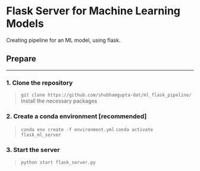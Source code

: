 # Flask Server for Machine Learning Models

Creating pipeline for an ML model, using flask.

## Prepare
--------------
### 1. Clone the repository
> `git clone https://github.com/shubhamgupta-dat/ml_flask_pipeline/`
Install the necessary packages

### 2. Create a conda environment [recommended]
> `conda env create -f environment.yml`
> `conda activate flask_ml_server`

### 3. Start the server
> `python start flask_server.py`
